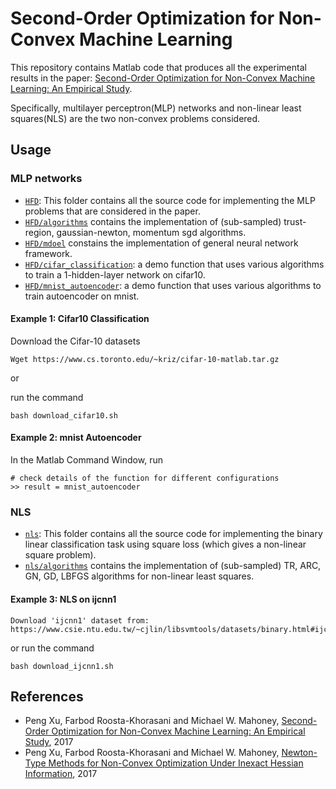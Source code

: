 # Second-Order Optimization for Non-Convex Machine Learning

This repository contains Matlab code that produces all the experimental results in the paper: [Second-Order Optimization for Non-Convex Machine Learning: An Empirical Study](https://arxiv.org/abs/1708.07827).

Specifically, multilayer perceptron(MLP) networks and non-linear least squares(NLS) are the two non-convex problems considered.

## Usage

### MLP networks
- <code>[HFD](./HFD)</code>: This folder contains all the source code for implementing the MLP problems that are considered in the paper. 
- <code>[HFD/algorithms](./HFD/algorithms)</code> contains the implementation of (sub-sampled) trust-region, gaussian-newton, momentum sgd algorithms.
- <code>[HFD/mdoel](./HFD/model)</code> constains the implementation of general neural network framework.
- <code>[HFD/cifar_classification](./HFD/cifar_classification)</code>: a demo function that uses various algorithms to train a 1-hidden-layer network on cifar10.
- <code>[HFD/mnist_autoencoder](./HFD/mnist_autoencoder)</code>: a demo function that uses various algorithms to train autoencoder on mnist. 

#### Example 1: Cifar10 Classification
Download the Cifar-10 datasets
```
Wget https://www.cs.toronto.edu/~kriz/cifar-10-matlab.tar.gz
```
or

run the command
```
bash download_cifar10.sh
```

#### Example 2: mnist Autoencoder
In the Matlab Command Window, run

```
# check details of the function for different configurations
>> result = mnist_autoencoder
```

### NLS
- <code>[nls](./nls)</code>: This folder contains all the source code for implementing the binary linear classification task using square loss (which gives a non-linear square problem). 
- <code>[nls/algorithms](./nls/algorithms)</code> contains the implementation of (sub-sampled) TR, ARC, GN, GD, LBFGS algorithms for non-linear least squares.

#### Example 3: NLS on ijcnn1
```
Download 'ijcnn1' dataset from: https://www.csie.ntu.edu.tw/~cjlin/libsvmtools/datasets/binary.html#ijcnn1
```
or run the command
```
bash download_ijcnn1.sh
```



## References
- Peng Xu, Farbod Roosta-Khorasani and Michael W. Mahoney, [Second-Order Optimization for Non-Convex Machine Learning: An Empirical Study](https://arxiv.org/abs/1708.07827), 2017
- Peng Xu, Farbod Roosta-Khorasani and Michael W. Mahoney, [Newton-Type Methods for Non-Convex Optimization Under Inexact Hessian Information](https://arxiv.org/abs/1708.07164), 2017

